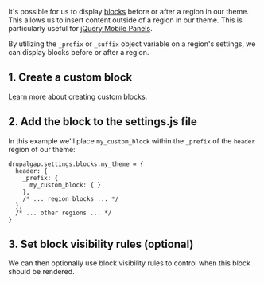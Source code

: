 It's possible for us to display [blocks](../Blocks) before or after a region in our theme. This allows us to insert content outside of a region in our theme. This is particularly useful for [jQuery Mobile Panels](http://api.jquerymobile.com/panel/).

By utilizing the `_prefix` or `_suffix` object variable on a region's settings, we can display blocks before or after a region.

## 1. Create a custom block

[Learn more](../Blocks/Create_a_Custom_Block) about creating custom blocks.

## 2. Add the block to the settings.js file

In this example we'll place `my_custom_block` within the `_prefix` of the `header` region of our theme:

```
drupalgap.settings.blocks.my_theme = {
  header: {
    _prefix: {
      my_custom_block: { }
    },
    /* ... region blocks ... */
  },
  /* ... other regions ... */
}
```

## 3. Set block visibility rules (optional)

We can then optionally use block visibility rules to control when this block should be rendered.
